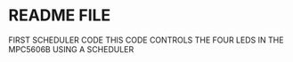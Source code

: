 # README FILE
FIRST SCHEDULER CODE
THIS CODE CONTROLS THE FOUR LEDS IN THE MPC5606B USING A SCHEDULER
